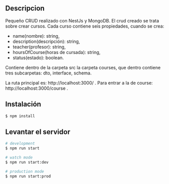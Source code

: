 
## Descripcion

Pequeño CRUD realizado con NestJs y MongoDB. 
El crud creado se trata sobre crear cursos. Cada curso contiene seis propiedades, cuando se crea: 
- name(nombre): string, 
- description(descripción): string, 
- teacher(profesor): string, 
- hoursOfCourse(horas de cursada): string, 
- status(estado): boolean. 

Contiene dentro de la carpeta src la carpeta courses, que dentro contiene tres subcarpetas: dto, interface, schema.

La ruta principal es:  http://localhost:3000/ .
Para entrar a la de course: http://localhost:3000/course . 

## Instalación

```bash
$ npm install
```

## Levantar el servidor

```bash
# development
$ npm run start

# watch mode
$ npm run start:dev

# production mode
$ npm run start:prod
```
